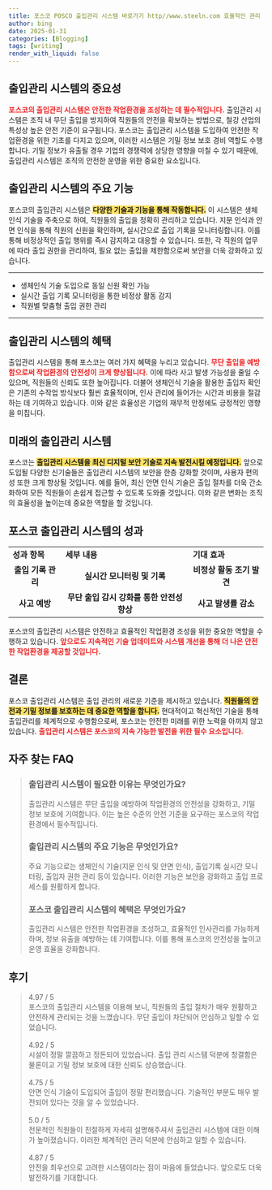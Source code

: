 ```yaml
---
title: 포스코 POSCO 출입관리 시스템 바로가기 http//www.steeln.com 효율적인 관리
author: bing
date: 2025-01-31
categories: [Blogging]
tags: [writing]
render_with_liquid: false
---
```



<h2 id='출입관리 시스템의 중요성'>출입관리 시스템의 중요성</h2>

<p><b><span style="color: #ee2323;">포스코의 출입관리 시스템은 안전한 작업환경을 조성하는 데 필수적입니다.</span></b> 출입관리 시스템은 조직 내 무단 출입을 방지하여 직원들의 안전을 확보하는 방법으로, 철강 산업의 특성상 높은 안전 기준이 요구됩니다. 포스코는 출입관리 시스템을 도입하여 안전한 작업환경을 위한 기초를 다지고 있으며, 이러한 시스템은 기밀 정보 보호 경비 역할도 수행합니다. 기밀 정보가 유출될 경우 기업의 경쟁력에 상당한 영향을 미칠 수 있기 때문에, 출입관리 시스템은 조직의 안전한 운영을 위한 중요한 요소입니다.</p>

<h2 id='출입관리 시스템의 주요 기능'>출입관리 시스템의 주요 기능</h2>

<p>포스코의 출입관리 시스템은 <b><span style="background-color: #ffe066;">다양한 기술과 기능을 통해 작동합니다.</span></b> 이 시스템은 생체인식 기술을 주축으로 하여, 직원들의 출입을 정확히 관리하고 있습니다. 지문 인식과 안면 인식을 통해 직원의 신원을 확인하며, 실시간으로 출입 기록을 모니터링합니다. 이를 통해 비정상적인 출입 행위를 즉시 감지하고 대응할 수 있습니다. 또한, 각 직원의 업무에 따라 출입 권한을 관리하여, 필요 없는 출입을 제한함으로써 보안을 더욱 강화하고 있습니다.</p>

<hr />

<ul>
    <li>생체인식 기술 도입으로 동일 신원 확인 가능</li>
    <li>실시간 출입 기록 모니터링을 통한 비정상 활동 감지</li>
    <li>직원별 맞춤형 출입 권한 관리</li>
</ul>

<hr />

<h2 id='출입관리 시스템의 혜택'>출입관리 시스템의 혜택</h2>

<p>출입관리 시스템을 통해 포스코는 여러 가지 혜택을 누리고 있습니다. <b><span style="color: #ee2323;">무단 출입을 예방함으로써 작업환경의 안전성이 크게 향상됩니다.</span></b> 이에 따라 사고 발생 가능성을 줄일 수 있으며, 직원들의 신뢰도 또한 높아집니다. 더불어 생체인식 기술을 활용한 출입자 확인은 기존의 수작업 방식보다 훨씬 효율적이며, 인사 관리에 들어가는 시간과 비용을 절감하는 데 기여하고 있습니다. 이와 같은 효율성은 기업의 재무적 안정에도 긍정적인 영향을 미칩니다.</p>

<h2 id='미래의 출입관리 시스템'>미래의 출입관리 시스템</h2>

<p>포스코는 <b><span style="background-color: #ffe066;">출입관리 시스템을 최신 디지털 보안 기술로 지속 발전시킬 예정입니다.</span></b> 앞으로 도입될 다양한 신기술들은 출입관리 시스템의 보안을 한층 강화할 것이며, 사용자 편의성 또한 크게 향상될 것입니다. 예를 들어, 최신 안면 인식 기술은 출입 절차를 더욱 간소화하여 모든 직원들이 손쉽게 접근할 수 있도록 도와줄 것입니다. 이와 같은 변화는 조직의 효율성을 높이는데 중요한 역할을 할 것입니다.</p>

<h2 id='포스코 출입관리 시스템의 성과'>포스코 출입관리 시스템의 성과</h2>

<table>
    <tr>
        <td><b>성과 항목</b></td>
        <td><b>세부 내용</b></td>
        <td><b>기대 효과</b></td>
    </tr>
    <tr>
        <td style="text-align: center; height: 17px;"><b>출입 기록 관리</b></td>
        <td style="text-align: center; height: 17px;"><b>실시간 모니터링 및 기록</b></td>
        <td style="text-align: center; height: 17px;"><b>비정상 활동 조기 발견</b></td>
    </tr>
    <tr>
        <td style="text-align: center; height: 17px;"><b>사고 예방</b></td>
        <td style="text-align: center; height: 17px;"><b>무단 출입 감시 강화를 통한 안전성 향상</b></td>
        <td style="text-align: center; height: 17px;"><b>사고 발생률 감소</b></td>
    </tr>
</table>

<p>포스코의 출입관리 시스템은 안전하고 효율적인 작업환경 조성을 위한 중요한 역할을 수행하고 있습니다. <b><span style="color: #ee2323;">앞으로도 지속적인 기술 업데이트와 시스템 개선을 통해 더 나은 안전한 작업환경을 제공할 것입니다.</span></b></p>

<h2 id='결론'>결론</h2>

<p>포스코 출입관리 시스템은 출입 관리의 새로운 기준을 제시하고 있습니다. <b><span style="background-color: #ffe066;">직원들의 안전과 기밀 정보를 보호하는 데 중요한 역할을 합니다.</span></b> 현대적이고 혁신적인 기술을 통해 출입관리를 체계적으로 수행함으로써, 포스코는 안전한 미래를 위한 노력을 아끼지 않고 있습니다. <b><span style="color: #ee2323;">출입관리 시스템은 포스코의 지속 가능한 발전을 위한 필수 요소입니다.</span></b></p>


<h2 id='자주_찾는_FAQ'>자주 찾는 FAQ</h2>
<div itemscope="" itemtype="https://schema.org/FAQPage"> 
<blockquote> 
<div itemscope="" itemprop="mainEntity" itemtype="https://schema.org/Question"> 
<h3 itemprop="name">출입관리 시스템이 필요한 이유는 무엇인가요?</h3> 
<div itemscope="" itemprop="acceptedAnswer" itemtype="https://schema.org/Answer"> 
<span itemprop="text"> 
<p>출입관리 시스템은 무단 출입을 예방하여 작업환경의 안전성을 강화하고, 기밀 정보 보호에 기여합니다. 이는 높은 수준의 안전 기준을 요구하는 포스코의 작업환경에서 필수적입니다.</p> 
</span> 
</div> 
</div> 
<div itemscope="" itemprop="mainEntity" itemtype="https://schema.org/Question"> 
<h3 itemprop="name">출입관리 시스템의 주요 기능은 무엇인가요?</h3> 
<div itemscope="" itemprop="acceptedAnswer" itemtype="https://schema.org/Answer"> 
<span itemprop="text"> 
<p>주요 기능으로는 생체인식 기술(지문 인식 및 안면 인식), 출입기록 실시간 모니터링, 출입자 권한 관리 등이 있습니다. 이러한 기능은 보안을 강화하고 출입 프로세스를 원활하게 합니다.</p> 
</span> 
</div> 
</div> 
<div itemscope="" itemprop="mainEntity" itemtype="https://schema.org/Question"> 
<h3 itemprop="name">포스코 출입관리 시스템의 혜택은 무엇인가요?</h3> 
<div itemscope="" itemprop="acceptedAnswer" itemtype="https://schema.org/Answer"> 
<span itemprop="text"> 
<p>출입관리 시스템은 안전한 작업환경을 조성하고, 효율적인 인사관리를 가능하게 하며, 정보 유출을 예방하는 데 기여합니다. 이를 통해 포스코의 안전성을 높이고 운영 효율을 강화합니다.</p> 
</span> 
</div> 
</div> 
</blockquote> 
</div>
<h2 id='후기'>후기</h2>
<div itemscope itemtype="https://schema.org/Product">
  <blockquote>
  <div itemprop="review" itemscope itemtype="https://schema.org/Review">
      <div itemprop="reviewRating" itemscope itemtype="https://schema.org/Rating"> <span itemprop="ratingValue">4.97</span> / <span itemprop="bestRating">5</span> </div>
      <span itemprop="reviewBody">포스코의 출입관리 시스템을 이용해 보니, 직원들의 출입 절차가 매우 원활하고 안전하게 관리되는 것을 느꼈습니다. 무단 출입이 차단되어 안심하고 일할 수 있었습니다.</span>
  </div>
  <br>
  <div itemprop="review" itemscope itemtype="https://schema.org/Review">
      <div itemprop="reviewRating" itemscope itemtype="https://schema.org/Rating"> <span itemprop="ratingValue">4.92</span> / <span itemprop="bestRating">5</span> </div>
      <span itemprop="reviewBody">시설이 정말 깔끔하고 정돈되어 있었습니다. 출입 관리 시스템 덕분에 청결함은 물론이고 기밀 정보 보호에 대한 신뢰도 상승했습니다.</span>
  </div>
  <br>
  <div itemprop="review" itemscope itemtype="https://schema.org/Review">
      <div itemprop="reviewRating" itemscope itemtype="https://schema.org/Rating"> <span itemprop="ratingValue">4.75</span> / <span itemprop="bestRating">5</span> </div>
      <span itemprop="reviewBody">안면 인식 기술이 도입되어 출입이 정말 편리했습니다. 기술적인 부분도 매우 발전되어 있다는 것을 알 수 있었습니다.</span>
  </div>
  <br>
  <div itemprop="review" itemscope itemtype="https://schema.org/Review">
      <div itemprop="reviewRating" itemscope itemtype="https://schema.org/Rating"> <span itemprop="ratingValue">5.0</span> / <span itemprop="bestRating">5</span> </div>
      <span itemprop="reviewBody">전문적인 직원들이 친절하게 자세히 설명해주셔서 출입관리 시스템에 대한 이해가 높아졌습니다. 이러한 체계적인 관리 덕분에 안심하고 일할 수 있습니다.</span>
  </div>
  <br>
  <div itemprop="review" itemscope itemtype="https://schema.org/Review">
      <div itemprop="reviewRating" itemscope itemtype="https://schema.org/Rating"> <span itemprop="ratingValue">4.87</span> / <span itemprop="bestRating">5</span> </div>
      <span itemprop="reviewBody">안전을 최우선으로 고려한 시스템이라는 점이 마음에 들었습니다. 앞으로도 더욱 발전하기를 기대합니다.</span>
  </div>
  </blockquote>
</div>
